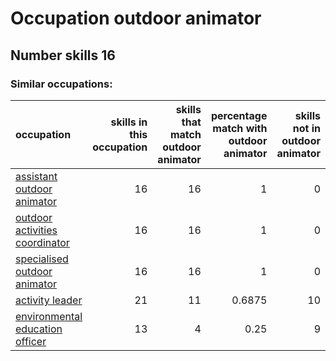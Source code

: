 # Occupation outdoor animator
## Number skills 16
### Similar occupations:
| occupation                                                            |   skills in this occupation |   skills that match outdoor animator |   percentage match with outdoor animator |   skills not in outdoor animator |
|:----------------------------------------------------------------------|----------------------------:|-------------------------------------:|-----------------------------------------:|---------------------------------:|
| [assistant outdoor animator](assistant_outdoor_animator.md)           |                          16 |                                   16 |                                   1      |                                0 |
| [outdoor activities coordinator](outdoor_activities_coordinator.md)   |                          16 |                                   16 |                                   1      |                                0 |
| [specialised outdoor animator](specialised_outdoor_animator.md)       |                          16 |                                   16 |                                   1      |                                0 |
| [activity leader](activity_leader.md)                                 |                          21 |                                   11 |                                   0.6875 |                               10 |
| [environmental education officer](environmental_education_officer.md) |                          13 |                                    4 |                                   0.25   |                                9 |
